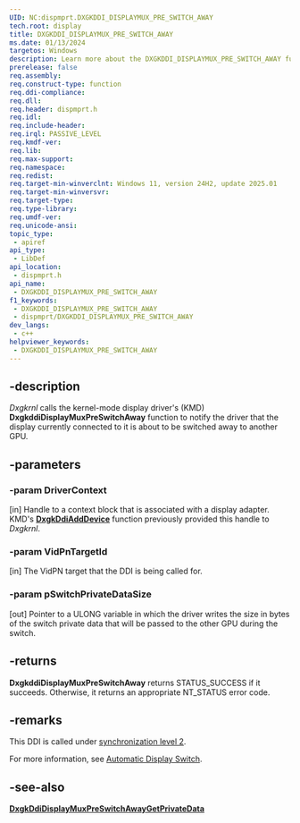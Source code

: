 ```yaml
---
UID: NC:dispmprt.DXGKDDI_DISPLAYMUX_PRE_SWITCH_AWAY
tech.root: display
title: DXGKDDI_DISPLAYMUX_PRE_SWITCH_AWAY
ms.date: 01/13/2024
targetos: Windows
description: Learn more about the DXGKDDI_DISPLAYMUX_PRE_SWITCH_AWAY function.
prerelease: false
req.assembly: 
req.construct-type: function
req.ddi-compliance: 
req.dll: 
req.header: dispmprt.h
req.idl: 
req.include-header: 
req.irql: PASSIVE_LEVEL
req.kmdf-ver: 
req.lib: 
req.max-support: 
req.namespace: 
req.redist: 
req.target-min-winverclnt: Windows 11, version 24H2, update 2025.01
req.target-min-winversvr: 
req.target-type: 
req.type-library: 
req.umdf-ver: 
req.unicode-ansi: 
topic_type:
 - apiref
api_type:
 - LibDef
api_location:
 - dispmprt.h
api_name:
 - DXGKDDI_DISPLAYMUX_PRE_SWITCH_AWAY
f1_keywords:
 - DXGKDDI_DISPLAYMUX_PRE_SWITCH_AWAY
 - dispmprt/DXGKDDI_DISPLAYMUX_PRE_SWITCH_AWAY
dev_langs:
 - c++
helpviewer_keywords:
 - DXGKDDI_DISPLAYMUX_PRE_SWITCH_AWAY
---
```


## -description

*Dxgkrnl* calls the kernel-mode display driver's (KMD) **DxgkddiDisplayMuxPreSwitchAway** function to notify the driver that the display currently connected to it is about to be switched away to another GPU.

## -parameters

### -param DriverContext

[in] Handle to a context block that is associated with a display adapter. KMD's [**DxgkDdiAddDevice**](nc-dispmprt-dxgkddi_add_device.md) function previously provided this handle to *Dxgkrnl*.

### -param VidPnTargetId

[in] The VidPN target that the DDI is being called for.

### -param pSwitchPrivateDataSize

[out] Pointer to a ULONG variable in which the driver writes the size in bytes of the switch private data that will be passed to the other GPU during the switch.

## -returns

**DxgkddiDisplayMuxPreSwitchAway** returns STATUS_SUCCESS if it succeeds. Otherwise, it returns an appropriate NT_STATUS error code.

## -remarks

This DDI is called under [synchronization level 2](/windows-hardware/drivers/display/threading-and-synchronization-second-level).

For more information, see [Automatic Display Switch](/windows-hardware/drivers/display/automatic-display-switch).

## -see-also

[**DxgkDdiDisplayMuxPreSwitchAwayGetPrivateData**](nc-dispmprt-dxgkddi_displaymux_pre_switch_away_get_private_data.md)
